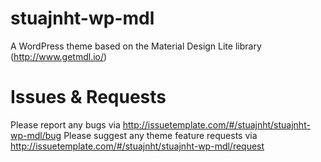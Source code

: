 # stuajnht-wp-mdl
A WordPress theme based on the Material Design Lite library (http://www.getmdl.io/)

# Issues & Requests
Please report any bugs via http://issuetemplate.com/#/stuajnht/stuajnht-wp-mdl/bug
Please suggest any theme feature requests via http://issuetemplate.com/#/stuajnht/stuajnht-wp-mdl/request